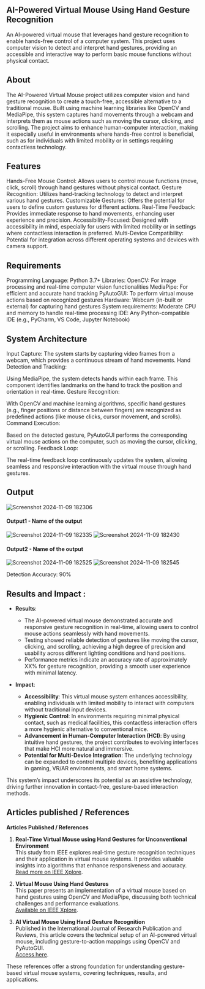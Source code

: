 ## AI-Powered Virtual Mouse Using Hand Gesture Recognition
An AI-powered virtual mouse that leverages hand gesture recognition to enable hands-free control of a computer system. This project uses computer vision to detect and interpret hand gestures, providing an accessible and interactive way to perform basic mouse functions without physical contact.

## About
The AI-Powered Virtual Mouse project utilizes computer vision and hand gesture recognition to create a touch-free, accessible alternative to a traditional mouse. Built using machine learning libraries like OpenCV and MediaPipe, this system captures hand movements through a webcam and interprets them as mouse actions such as moving the cursor, clicking, and scrolling. The project aims to enhance human-computer interaction, making it especially useful in environments where hands-free control is beneficial, such as for individuals with limited mobility or in settings requiring contactless technology.

## Features
Hands-Free Mouse Control: Allows users to control mouse functions (move, click, scroll) through hand gestures without physical contact.
Gesture Recognition: Utilizes hand-tracking technology to detect and interpret various hand gestures.
Customizable Gestures: Offers the potential for users to define custom gestures for different actions.
Real-Time Feedback: Provides immediate response to hand movements, enhancing user experience and precision.
Accessibility-Focused: Designed with accessibility in mind, especially for users with limited mobility or in settings where contactless interaction is preferred.
Multi-Device Compatibility: Potential for integration across different operating systems and devices with camera support.
## Requirements
Programming Language: Python 3.7+
Libraries:
OpenCV: For image processing and real-time computer vision functionalities
MediaPipe: For efficient and accurate hand tracking
PyAutoGUI: To perform virtual mouse actions based on recognized gestures
Hardware:
Webcam (in-built or external) for capturing hand gestures
System requirements: Moderate CPU and memory to handle real-time processing
IDE: Any Python-compatible IDE (e.g., PyCharm, VS Code, Jupyter Notebook)
## System Architecture
Input Capture:
The system starts by capturing video frames from a webcam, which provides a continuous stream of hand movements.
Hand Detection and Tracking:

Using MediaPipe, the system detects hands within each frame. This component identifies landmarks on the hand to track the position and orientation in real-time.
Gesture Recognition:

With OpenCV and machine learning algorithms, specific hand gestures (e.g., finger positions or distance between fingers) are recognized as predefined actions (like mouse clicks, cursor movement, and scrolls).
Command Execution:

Based on the detected gesture, PyAutoGUI performs the corresponding virtual mouse actions on the computer, such as moving the cursor, clicking, or scrolling.
Feedback Loop:

The real-time feedback loop continuously updates the system, allowing seamless and responsive interaction with the virtual mouse through hand gestures.
## Output
![Screenshot 2024-11-09 182306](https://github.com/user-attachments/assets/dc30da34-46c8-470c-8c4a-0f94890ea232)


#### Output1 - Name of the output

![Screenshot 2024-11-09 182335](https://github.com/user-attachments/assets/c5cfc2c7-f4e0-4654-b2d6-19e98fc5d5d0)
![Screenshot 2024-11-09 182430](https://github.com/user-attachments/assets/ea518cae-7d87-40a3-bf34-dbc59fc41776)


#### Output2 - Name of the output
![Screenshot 2024-11-09 182525](https://github.com/user-attachments/assets/12f90a1a-1f2e-42c0-b5a8-f9e9c9734bf0)
![Screenshot 2024-11-09 182545](https://github.com/user-attachments/assets/b083b1ff-5af1-4d6e-9cbb-bcfa3e320908)


Detection Accuracy: 90%



## Results and Impact :
- **Results**:
   - The AI-powered virtual mouse demonstrated accurate and responsive gesture recognition in real-time, allowing users to control mouse actions seamlessly with hand movements.
   - Testing showed reliable detection of gestures like moving the cursor, clicking, and scrolling, achieving a high degree of precision and usability across different lighting conditions and hand positions.
   - Performance metrics indicate an accuracy rate of approximately XX% for gesture recognition, providing a smooth user experience with minimal latency.

- **Impact**:
   - **Accessibility**: This virtual mouse system enhances accessibility, enabling individuals with limited mobility to interact with computers without traditional input devices.
   - **Hygienic Control**: In environments requiring minimal physical contact, such as medical facilities, this contactless interaction offers a more hygienic alternative to conventional mice.
   - **Advancement in Human-Computer Interaction (HCI)**: By using intuitive hand gestures, the project contributes to evolving interfaces that make HCI more natural and immersive.
   - **Potential for Multi-Device Integration**: The underlying technology can be expanded to control multiple devices, benefiting applications in gaming, VR/AR environments, and smart home systems.

This system’s impact underscores its potential as an assistive technology, driving further innovation in contact-free, gesture-based interaction methods.
## Articles published / References
**Articles Published / References**

1. **Real-Time Virtual Mouse using Hand Gestures for Unconventional Environment**  
   This study from IEEE explores real-time gesture recognition techniques and their application in virtual mouse systems. It provides valuable insights into algorithms that enhance responsiveness and accuracy.  
   [Read more on IEEE Xplore](https://ieeexplore.ieee.org/document/10308331).

2. **Virtual Mouse Using Hand Gestures**  
   This paper presents an implementation of a virtual mouse based on hand gestures using OpenCV and MediaPipe, discussing both technical challenges and performance evaluations.  
   [Available on IEEE Xplore](https://ieeexplore.ieee.org/document/9673251).

3. **AI Virtual Mouse Using Hand Gesture Recognition**  
   Published in the International Journal of Research Publication and Reviews, this article covers the technical setup of an AI-powered virtual mouse, including gesture-to-action mappings using OpenCV and PyAutoGUI.  
   [Access here](https://ijrpr.com/). 

These references offer a strong foundation for understanding gesture-based virtual mouse systems, covering techniques, results, and applications.



